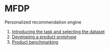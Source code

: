 # MFDP
Personalized recommendation engine

1. [Introducing the task and selecting the dataset](/Task_1_Introducing_The_Task_And_Selecting_The_Dataset/README.md)
2. [Developing a product prototype](/Task_2_Developing_A_Product_Prototype/README.md)
3. [Product benchmarking](/Task_3_Product_Benchmarking/README.md)